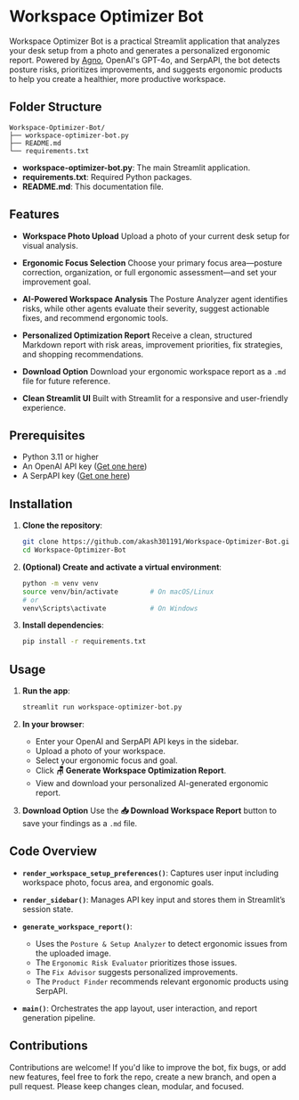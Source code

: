 # Workspace Optimizer Bot

Workspace Optimizer Bot is a practical Streamlit application that analyzes your desk setup from a photo and generates a personalized ergonomic report. Powered by [Agno](https://github.com/agno-agi/agno), OpenAI's GPT-4o, and SerpAPI, the bot detects posture risks, prioritizes improvements, and suggests ergonomic products to help you create a healthier, more productive workspace.

## Folder Structure

```
Workspace-Optimizer-Bot/
├── workspace-optimizer-bot.py
├── README.md
└── requirements.txt
```

* **workspace-optimizer-bot.py**: The main Streamlit application.
* **requirements.txt**: Required Python packages.
* **README.md**: This documentation file.

## Features

* **Workspace Photo Upload**
  Upload a photo of your current desk setup for visual analysis.

* **Ergonomic Focus Selection**
  Choose your primary focus area—posture correction, organization, or full ergonomic assessment—and set your improvement goal.

* **AI-Powered Workspace Analysis**
  The Posture Analyzer agent identifies risks, while other agents evaluate their severity, suggest actionable fixes, and recommend ergonomic tools.

* **Personalized Optimization Report**
  Receive a clean, structured Markdown report with risk areas, improvement priorities, fix strategies, and shopping recommendations.

* **Download Option**
  Download your ergonomic workspace report as a `.md` file for future reference.

* **Clean Streamlit UI**
  Built with Streamlit for a responsive and user-friendly experience.

## Prerequisites

* Python 3.11 or higher
* An OpenAI API key ([Get one here](https://platform.openai.com/account/api-keys))
* A SerpAPI key ([Get one here](https://serpapi.com/manage-api-key))

## Installation

1. **Clone the repository**:

   ```bash
   git clone https://github.com/akash301191/Workspace-Optimizer-Bot.git
   cd Workspace-Optimizer-Bot
   ```

2. **(Optional) Create and activate a virtual environment**:

   ```bash
   python -m venv venv
   source venv/bin/activate        # On macOS/Linux
   # or
   venv\Scripts\activate           # On Windows
   ```

3. **Install dependencies**:

   ```bash
   pip install -r requirements.txt
   ```

## Usage

1. **Run the app**:

   ```bash
   streamlit run workspace-optimizer-bot.py
   ```

2. **In your browser**:

   * Enter your OpenAI and SerpAPI API keys in the sidebar.
   * Upload a photo of your workspace.
   * Select your ergonomic focus and goal.
   * Click **🪑 Generate Workspace Optimization Report**.
   * View and download your personalized AI-generated ergonomic report.

3. **Download Option**
   Use the **📥 Download Workspace Report** button to save your findings as a `.md` file.

## Code Overview

* **`render_workspace_setup_preferences()`**: Captures user input including workspace photo, focus area, and ergonomic goals.

* **`render_sidebar()`**: Manages API key input and stores them in Streamlit’s session state.

* **`generate_workspace_report()`**:

  * Uses the `Posture & Setup Analyzer` to detect ergonomic issues from the uploaded image.
  * The `Ergonomic Risk Evaluator` prioritizes those issues.
  * The `Fix Advisor` suggests personalized improvements.
  * The `Product Finder` recommends relevant ergonomic products using SerpAPI.

* **`main()`**: Orchestrates the app layout, user interaction, and report generation pipeline.

## Contributions

Contributions are welcome! If you'd like to improve the bot, fix bugs, or add new features, feel free to fork the repo, create a new branch, and open a pull request. Please keep changes clean, modular, and focused.